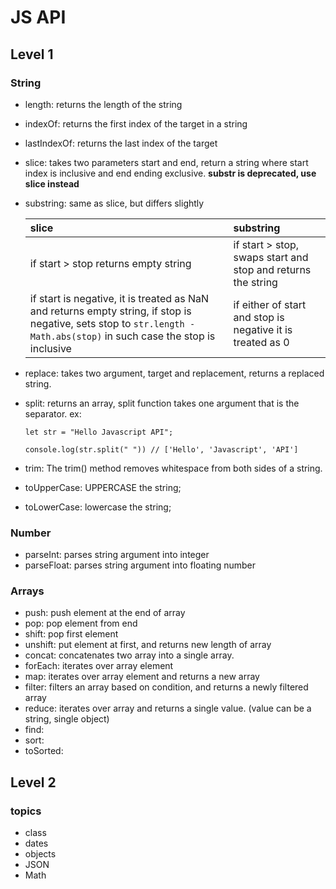 # JS API

## Level 1

### String

- length: returns the length of the string
- indexOf: returns the first index of the target in a string
- lastIndexOf: returns the last index of the target
- slice: takes two parameters start and end, return a string where start index is inclusive and end ending exclusive. **substr is deprecated, use slice instead**
- substring: same as slice, but differs slightly

  | slice                                                                                                                                                                   | substring                                                    |
  | :---------------------------------------------------------------------------------------------------------------------------------------------------------------------- | :----------------------------------------------------------- |
  | if start > stop returns empty string                                                                                                                                    | if start > stop, swaps start and stop and returns the string |
  | if start is negative, it is treated as NaN and returns empty string, if stop is negative, sets stop to `str.length - Math.abs(stop)` in such case the stop is inclusive | if either of start and stop is negative it is treated as 0   |

- replace: takes two argument, target and replacement, returns a replaced string.
- split: returns an array, split function takes one argument that is the separator. ex:

  ```
  let str = "Hello Javascript API";

  console.log(str.split(" ")) // ['Hello', 'Javascript', 'API']

  ```

- trim: The trim() method removes whitespace from both sides of a string.

- toUpperCase: UPPERCASE the string;

- toLowerCase: lowercase the string;

### Number

- parseInt: parses string argument into integer
- parseFloat: parses string argument into floating number

### Arrays

- push: push element at the end of array
- pop: pop element from end
- shift: pop first element
- unshift: put element at first, and returns new length of array
- concat: concatenates two array into a single array.
- forEach: iterates over array element
- map: iterates over array element and returns a new array
- filter: filters an array based on condition, and returns a newly filtered array
- reduce: iterates over array and returns a single value. (value can be a string, single object)
- find:
- sort:
- toSorted:

## Level 2

### topics

- class
- dates
- objects
- JSON
- Math
